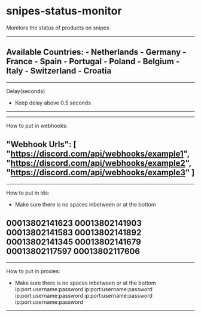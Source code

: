 # snipes-status-monitor

Monitors the status of products on snipes

--------------------
Available Countries:
    - Netherlands
    - Germany
    - France
    - Spain
    - Portugal
    - Poland
    - Belgium
    - Italy
    - Switzerland
    - Croatia
--------------------


------------------------------
Delay(seconds)
- Keep delay above 0.5 seconds
------------------------------


------------------------------------------------
How to put in webhooks:

"Webhook Urls": [
    "https://discord.com/api/webhooks/example1",
    "https://discord.com/api/webhooks/example2",
    "https://discord.com/api/webhooks/example3"
]
------------------------------------------------


---------------------------------------------------------
How to put in ids: 
- Make sure there is no spaces inbetween or at the bottom

00013802141623
00013802141903
00013802141583
00013802141892
00013802141345
00013802141679
00013802117597
00013802117606
---------------------------------------------------------


---------------------------------------------------------
How to put in proxies:
- Make sure there is no spaces inbetween or at the bottom
ip:port:username:password
ip:port:username:password
ip:port:username:password
ip:port:username:password
ip:port:username:password
---------------------------------------------------------
